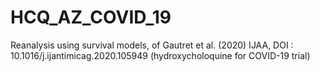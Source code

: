 # HCQ_AZ_COVID_19
Reanalysis using survival models, of Gautret et al. (2020) IJAA, DOI : 10.1016/j.ijantimicag.2020.105949 (hydroxycholoquine for COVID-19 trial)
